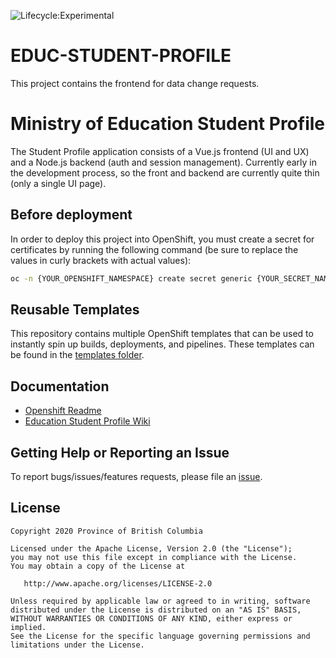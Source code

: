 ![Lifecycle:Experimental](https://img.shields.io/badge/Lifecycle-Experimental-339999)
# EDUC-STUDENT-PROFILE
This project contains the frontend for data change requests. 

# Ministry of Education Student Profile
The Student Profile application consists of a Vue.js frontend (UI and UX) and a Node.js backend (auth and session management). Currently early in the development process, so the front and backend are currently quite thin (only a single UI page).

## Before deployment
In order to deploy this project into OpenShift, you must create a secret for certificates by running the following command (be sure to replace the values in curly brackets with actual values):
``` sh
oc -n {YOUR_OPENSHIFT_NAMESPACE} create secret generic {YOUR_SECRET_NAME} --from-file=private-key={YOUR_PRIVATE_KEY_FILE} --from-file=certificate={YOUR_CERTIFICATE_FILE} --from-file=ca-certificate-l1k={YOUR_CA_CERTIFICATE_FILE}
```

## Reusable Templates
This repository contains multiple OpenShift templates that can be used to instantly spin up builds, deployments, and pipelines. These templates can be found in the [templates folder](https://github.com/bcgov/EDUC-STUDENT-PROFILE/tree/master/tools/templates).

## Documentation

* [Openshift Readme](openshift/README.md)
* [Education Student Profile Wiki](https://github.com/bcgov/EDUC-STUDENT-PROFILE/wiki)

## Getting Help or Reporting an Issue

To report bugs/issues/features requests, please file an [issue](https://github.com/bcgov/EDUC-STUDENT-PROFILE/issues).

## License

    Copyright 2020 Province of British Columbia

    Licensed under the Apache License, Version 2.0 (the "License");
    you may not use this file except in compliance with the License.
    You may obtain a copy of the License at

       http://www.apache.org/licenses/LICENSE-2.0

    Unless required by applicable law or agreed to in writing, software
    distributed under the License is distributed on an "AS IS" BASIS,
    WITHOUT WARRANTIES OR CONDITIONS OF ANY KIND, either express or implied.
    See the License for the specific language governing permissions and
    limitations under the License.
